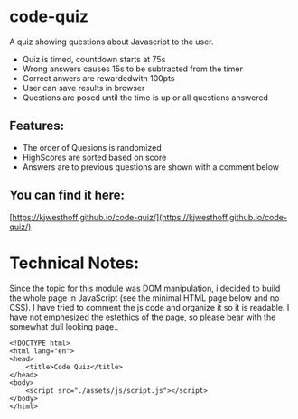 # code-quiz
A quiz showing questions about Javascript to the user.
* Quiz is timed, countdown starts at 75s
* Wrong answers causes 15s to be subtracted from the timer
* Correct anwers are rewardedwith 100pts
* User can save results in browser
* Questions are posed until the time is up or all questions answered


## Features:
* The order of Quesions is randomized 
* HighScores are sorted based on score
* Answers are to previous questions are shown with a comment below

##  You can find it here:
[https://kjwesthoff.github.io/code-quiz/](https://kjwesthoff.github.io/code-quiz/)

# Technical Notes: 
Since the topic for this module was DOM manipulation, i decided to build the whole page in JavaScript (see the minimal HTML page below and no CSS). I have tried to comment the js code and organize it so it is readable. I have not emphesized the estethics of the page, so please bear with the somewhat dull looking page..

```
<!DOCTYPE html>
<html lang="en">
<head>
    <title>Code Quiz</title>
</head>
<body>
    <script src="./assets/js/script.js"></script>
</body>
</html>

```